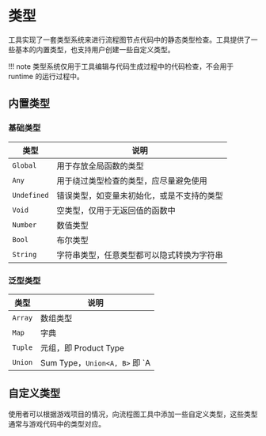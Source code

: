# 类型

工具实现了一套类型系统来进行流程图节点代码中的静态类型检查。工具提供了一些基本的内置类型，也支持用户创建一些自定义类型。

!!! note
    类型系统仅用于工具编辑与代码生成过程中的代码检查，不会用于 runtime 的运行过程中。

## 内置类型

### 基础类型
| 类型 | 说明 |
| ------ | ------ |
| `Global` | 用于存放全局函数的类型  |
| `Any` | 用于绕过类型检查的类型，应尽量避免使用 |
| `Undefined` | 错误类型，如变量未初始化，或是不支持的类型 |
| `Void` | 空类型，仅用于无返回值的函数中 |
| `Number` | 数值类型 |
| `Bool` | 布尔类型 |
| `String` | 字符串类型，任意类型都可以隐式转换为字符串 |

### 泛型类型

| 类型 | 说明 |
| ------ | ------ |
| `Array` | 数组类型 |
| `Map` | 字典 |
| `Tuple` | 元组，即 Product Type |
| `Union`| Sum Type，`Union<A, B>` 即 `A | B`, 可以接收 A 或 B 的实例 |

## 自定义类型

使用者可以根据游戏项目的情况，向流程图工具中添加一些自定义类型，这些类型通常与游戏代码中的类型对应。

